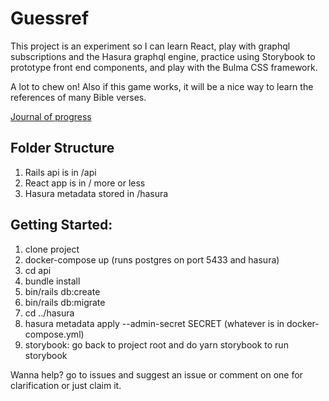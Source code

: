 # Guessref

This project is an experiment so I can learn React, play with graphql subscriptions and the Hasura graphql engine,
practice using Storybook to prototype front end components, and play with the Bulma CSS framework.

A lot to chew on! Also if this game works, it will be a nice way to learn the references of many Bible verses.

[Journal of progress](JOURNAL.md)

## Folder Structure

1. Rails api is in /api
2. React app is in / more or less
3. Hasura metadata stored in /hasura

## Getting Started:

1. clone project
2. docker-compose up (runs postgres on port 5433 and hasura)
3. cd api
4. bundle install
5. bin/rails db:create
6. bin/rails db:migrate
7. cd ../hasura
8. hasura metadata apply --admin-secret SECRET (whatever is in docker-compose.yml)
9. storybook: go back to project root and do yarn storybook to run storybook

Wanna help? go to issues and suggest an issue or comment on one for clarification
or just claim it.
